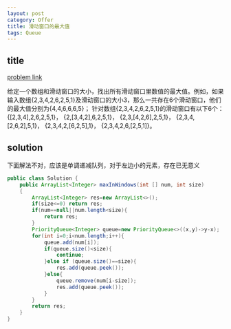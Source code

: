 ```yaml
---
layout: post
category: Offer
title: 滑动窗口的最大值
tags: Queue
---
```


## title
[problem link](https://www.nowcoder.com/practice/1624bc35a45c42c0bc17d17fa0cba788?tpId=13&tqId=11217&tPage=4&rp=2&ru=%2Fta%2Fcoding-interviews&qru=%2Fta%2Fcoding-interviews%2Fquestion-ranking)

给定一个数组和滑动窗口的大小，找出所有滑动窗口里数值的最大值。例如，如果输入数组{2,3,4,2,6,2,5,1}及滑动窗口的大小3，那么一共存在6个滑动窗口，他们的最大值分别为{4,4,6,6,6,5}； 针对数组{2,3,4,2,6,2,5,1}的滑动窗口有以下6个： {[2,3,4],2,6,2,5,1}， {2,[3,4,2],6,2,5,1}， {2,3,[4,2,6],2,5,1}， {2,3,4,[2,6,2],5,1}， {2,3,4,2,[6,2,5],1}， {2,3,4,2,6,[2,5,1]}。



## solution

下面解法不对，应该是单调递减队列，对于左边小的元素，存在已无意义


```java
public class Solution {
    public ArrayList<Integer> maxInWindows(int [] num, int size)
    {
        ArrayList<Integer> res=new ArrayList<>();
        if(size<=0) return res;
        if(num==null||num.length<size){
            return res;
        }
        PriorityQueue<Integer> queue=new PriorityQueue<>((x,y)->y-x);
        for(int i=0;i<num.length;i++){
            queue.add(num[i]);
            if(queue.size()<size){
                continue;
            }else if (queue.size()==size){
                res.add(queue.peek());
            }else{
                queue.remove(num[i-size]);
                res.add(queue.peek());
            }
        }
        return res;
    }
}

```